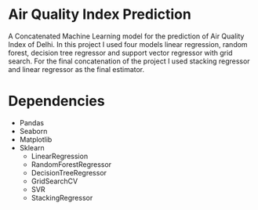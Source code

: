 # Air Quality Index Prediction
A Concatenated Machine Learning model for the prediction of Air Quality Index of Delhi. 
In this project I used four models linear regression, random forest, decision tree regressor and support vector regressor with grid search. For the final concatenation of the project I used stacking regressor and linear regressor as the final estimator. 

# Dependencies
- Pandas
- Seaborn
- Matplotlib
- Sklearn
  - LinearRegression
  - RandomForestRegressor
  - DecisionTreeRegressor
  - GridSearchCV
  - SVR
  - StackingRegressor


